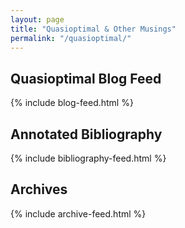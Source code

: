 ```yaml
---
layout: page
title: "Quasioptimal & Other Musings"
permalink: "/quasioptimal/"
---
```


## Quasioptimal Blog Feed

{% include blog-feed.html %}


## Annotated Bibliography

{% include bibliography-feed.html %}
## Archives

{% include archive-feed.html %}